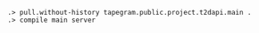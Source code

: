 ```ucm:hide
.> pull.without-history tapegram.public.project.t2dapi.main .
.> compile main server
```